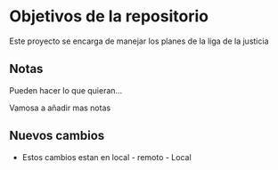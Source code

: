 # Objetivos de la repositorio

Este proyecto se encarga de manejar los planes de la liga de la justicia


## Notas
Pueden hacer lo que quieran...

Vamosa  a añadir mas notas


## Nuevos cambios
* Estos cambios estan en local - remoto - Local
